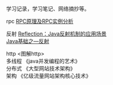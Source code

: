 学习记录，学习笔记、网络摘抄等。

rpc  [RPC原理及RPC实例分析](https://www.cnblogs.com/crazylqy/p/7995395.html)

反射  [Reflection：Java反射机制的应用场景](https://segmentfault.com/a/1190000010162647?utm_source=tuicool&utm_medium=referral)<br>
      [Java基础之—反射](https://blog.csdn.net/sinat_38259539/article/details/71799078)
    
http <图解http> <br>
多线程 《java并发编程的艺术》<br>
分布式 《大型网站技术架构》<br>
架构   《亿级流量网站架构核心技术》<br>
